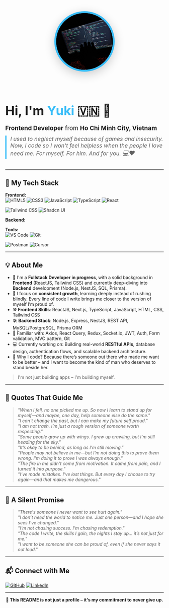 <!-- Profile Header -->
<div align="center" style="margin-bottom: 32px;">
  <div style="display: flex; align-items: center; justify-content: center; gap: 32px; flex-wrap: wrap;">
    <div>
      <img 
        src="./yuki.jpg" 
        alt="Vy" 
        width="180" 
        height="180" 
        style="
          border-radius: 50%;
          box-shadow: 0 8px 32px rgba(0,0,0,0.20);
          border: 6px solid #38bdf8;
          object-fit: cover;
          aspect-ratio: 1/1;
          background: #222;
          margin-bottom: 8px;
        " 
      />
    </div>
    <div style="min-width: 320px; text-align: left;">
      <h1 style="font-size: 2.5rem; margin-bottom: 12px;">Hi, I'm <span style="color:#38bdf8;">Yuki</span> 🇻🇳 👋</h1>
      <p style="font-size: 1.2rem; margin-bottom: 12px;">
        <b>Frontend Developer</b> from <b>Ho Chi Minh City, Vietnam</b>
      </p>
      <blockquote style="font-size: 1.1rem; margin: 0; border-left: 4px solid #38bdf8; padding-left: 12px;">
        <i>
          I used to neglect myself because of games and insecurity. Now, I code so I won't feel helpless when the people I love need me. For myself. For him. And for you. <span style="font-size:1.1em;">💻❤️</span>
        </i>
      </blockquote>
    </div>
  </div>
</div>

---

## 🚀 My Tech Stack

**Frontend:**  
<img alt="HTML5" src="https://img.shields.io/badge/HTML5-e34c26?style=for-the-badge&logo=html5&logoColor=white" />
<img alt="CSS3" src="https://img.shields.io/badge/CSS3-1572B6?style=for-the-badge&logo=css3&logoColor=white" />
<img alt="JavaScript" src="https://img.shields.io/badge/JavaScript-f7df1e?style=for-the-badge&logo=javascript&logoColor=black" />
<img alt="TypeScript" src="https://img.shields.io/badge/TypeScript-007acc?style=for-the-badge&logo=typescript&logoColor=white" />
<img alt="React" src="https://img.shields.io/badge/React-20232a?style=for-the-badge&logo=react&logoColor=61dafb" />

<!-- <img alt="Next.js" src="https://img.shields.io/badge/Next.js-000000?style=for-the-badge&logo=nextdotjs&logoColor=white" /> -->
<img alt="Tailwind CSS" src="https://img.shields.io/badge/Tailwind-38bdf8?style=for-the-badge&logo=tailwindcss&logoColor=white" />
<img alt="Shadcn UI" src="https://img.shields.io/badge/shadcn/ui-111827?style=for-the-badge&logo=react&logoColor=white" />

**Backend:**

<!-- <img alt="Node.js" src="https://img.shields.io/badge/Node.js-339933?style=for-the-badge&logo=node-dot-js&logoColor=white" />
<img alt="Express" src="https://img.shields.io/badge/Express-000000?style=for-the-badge&logo=express&logoColor=white" /> -->

<!-- <img alt="NestJS" src="https://img.shields.io/badge/NestJS-ea2845?style=for-the-badge&logo=nestjs&logoColor=white" /> -->
<!-- <img alt="MySQL" src="https://img.shields.io/badge/MySQL-4479A1?style=for-the-badge&logo=mysql&logoColor=white" /> -->
<!-- <img alt="MongoDB" src="https://img.shields.io/badge/MongoDB-4ea94b?style=for-the-badge&logo=mongodb&logoColor=white" /> -->
<!-- <img alt="Prisma" src="https://img.shields.io/badge/Prisma-2D3748?style=for-the-badge&logo=prisma&logoColor=white" />
<img alt="REST API" src="https://img.shields.io/badge/REST%20API-6DB33F?style=for-the-badge&logo=api&logoColor=white" /> -->
<!-- <img alt="Docker" src="https://img.shields.io/badge/Docker-0db7ed?style=for-the-badge&logo=docker&logoColor=white" /> -->

**Tools:**  
<img alt="VS Code" src="https://img.shields.io/badge/VS%20Code-007ACC?style=for-the-badge&logo=visual-studio-code&logoColor=white" />
<img alt="Git" src="https://img.shields.io/badge/Git-F05032?style=for-the-badge&logo=git&logoColor=white" />

<!-- <img alt="GitHub" src="https://img.shields.io/badge/GitHub-181717?style=for-the-badge&logo=github&logoColor=white" /> -->
<!-- <img alt="Command Line" src="https://img.shields.io/badge/Terminal-000000?style=for-the-badge&logo=windows-terminal&logoColor=white" /> -->
<img alt="Postman" src="https://img.shields.io/badge/Postman-FF6C37?style=for-the-badge&logo=postman&logoColor=white" />
<img alt="Cursor" src="https://img.shields.io/badge/Cursor-1A1A1A?style=for-the-badge&logo=cursor&logoColor=white" />
<!-- <img alt="Figma" src="https://img.shields.io/badge/Figma-F24E1E?style=for-the-badge&logo=figma&logoColor=white" /> -->

<!-- <img alt="Notion" src="https://img.shields.io/badge/Notion-000000?style=for-the-badge&logo=notion&logoColor=white" /> -->

---

## 💡 About Me

- 🎯 I'm a **Fullstack Developer in progress**, with a solid background in **Frontend** (ReactJS, Tailwind CSS) and currently deep-diving into **Backend** development (Node.js, NestJS, SQL, Prisma).
- 🧠 I focus on **consistent growth**, learning deeply instead of rushing blindly. Every line of code I write brings me closer to the version of myself I’m proud of.
- ⚒️ **Frontend Skills**: ReactJS, Next.js, TypeScript, JavaScript, HTML, CSS, Tailwind CSS
- 🛠️ **Backend Stack**: Node.js, Express, NestJS, REST API, MySQL/PostgreSQL, Prisma ORM
- 🔄 Familiar with: Axios, React Query, Redux, Socket.io, JWT, Auth, Form validation, MVC pattern, Git
- 💻 Currently working on: Building real-world **RESTful APIs**, database design, authentication flows, and scalable backend architecture.
- 💬 Why I code? Because there’s someone out there who made me want to be better – and I want to become the kind of man who deserves to stand beside her.

> I'm not just building apps – I'm building myself.

---

## 📝 Quotes That Guide Me

> _"When I fell, no one picked me up. So now I learn to stand up for myself—and maybe, one day, help someone else do the same."_  
> _"I can't change the past, but I can make my future self proud."_  
> _"I am not trash. I’m just a rough version of someone worth respecting."_  
> _"Some people grow up with wings. I grew up crawling, but I'm still heading for the sky."_  
> _"It’s okay to be behind, as long as I’m still moving."_  
> _"People may not believe in me—but I’m not doing this to prove them wrong. I’m doing it to prove I was always enough."_  
> _"The fire in me didn’t come from motivation. It came from pain, and I turned it into purpose."_  
> _"I’ve made mistakes. I’ve lost things. But every day I choose to try again—and that makes me dangerous."_

---

## 💬 A Silent Promise

> _"There's someone I never want to see hurt again."_  
> _"I don’t need the world to notice me. Just one person—and I hope she sees I’ve changed."_  
> _"I’m not chasing success. I’m chasing redemption."_  
> _"The code I write, the skills I gain, the nights I stay up... it’s not just for me."_  
> _"I want to be someone she can be proud of, even if she never says it out loud."_

---

## 📬 Connect with Me

[![GitHub](https://img.shields.io/badge/GitHub-%2312100E.svg?&style=for-the-badge&logo=github&logoColor=white)](https://github.com/yourusername)
[![LinkedIn](https://img.shields.io/badge/linkedin-%230077B5.svg?&style=for-the-badge&logo=linkedin&logoColor=white)](https://www.linkedin.com/in/yourprofile)

---

<div align="center">
  <b>🖤 This README is not just a profile – it's my commitment to never give up.</b>
</div>
